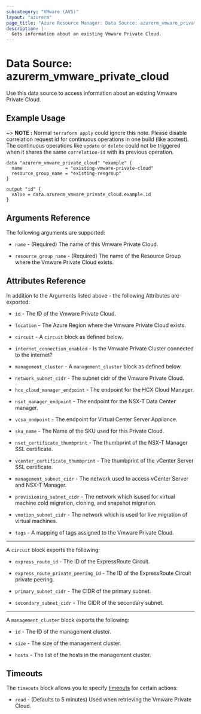```yaml
---
subcategory: "VMware (AVS)"
layout: "azurerm"
page_title: "Azure Resource Manager: Data Source: azurerm_vmware_private_cloud"
description: |-
  Gets information about an existing Vmware Private Cloud.
---
```


# Data Source: azurerm_vmware_private_cloud

Use this data source to access information about an existing Vmware Private Cloud.

## Example Usage

~> **NOTE :**  Normal `terraform apply` could ignore this note. Please disable correlation request id for continuous operations in one build (like acctest). The continuous operations like `update` or `delete` could not be triggered when it shares the same `correlation-id` with its previous operation. 

```hcl
data "azurerm_vmware_private_cloud" "example" {
  name                = "existing-vmware-private-cloud"
  resource_group_name = "existing-resgroup"
}

output "id" {
  value = data.azurerm_vmware_private_cloud.example.id
}
```

## Arguments Reference

The following arguments are supported:

* `name` - (Required) The name of this Vmware Private Cloud.

* `resource_group_name` - (Required) The name of the Resource Group where the Vmware Private Cloud exists.

## Attributes Reference

In addition to the Arguments listed above - the following Attributes are exported: 

* `id` - The ID of the Vmware Private Cloud.

* `location` - The Azure Region where the Vmware Private Cloud exists.

* `circuit` - A `circuit` block as defined below.

* `internet_connection_enabled` - Is the Vmware Private Cluster connected to the internet?

* `management_cluster` - A `management_cluster` block as defined below.

* `network_subnet_cidr` - The subnet cidr of the Vmware Private Cloud.

* `hcx_cloud_manager_endpoint` - The endpoint for the HCX Cloud Manager.

* `nsxt_manager_endpoint` - The endpoint for the NSX-T Data Center manager.

* `vcsa_endpoint` - The endpoint for Virtual Center Server Appliance.

* `sku_name` - The Name of the SKU used for this Private Cloud.

* `nsxt_certificate_thumbprint` - The thumbprint of the NSX-T Manager SSL certificate.

* `vcenter_certificate_thumbprint` - The thumbprint of the vCenter Server SSL certificate.

* `management_subnet_cidr` - The network used to access vCenter Server and NSX-T Manager.

* `provisioning_subnet_cidr` - The network which isused for virtual machine cold migration, cloning, and snapshot migration.

* `vmotion_subnet_cidr` - The network which is used for live migration of virtual machines.

* `tags` - A mapping of tags assigned to the Vmware Private Cloud.

---

A `circuit` block exports the following:

* `express_route_id` - The ID of the ExpressRoute Circuit.

* `express_route_private_peering_id` - The ID of the ExpressRoute Circuit private peering.

* `primary_subnet_cidr` - The CIDR of the primary subnet.

* `secondary_subnet_cidr` - The CIDR of the secondary subnet.

---

A `management_cluster` block exports the following:

* `id` - The ID of the management cluster.

* `size` - The size of the management cluster.

* `hosts` - The list of the hosts in the management cluster.

## Timeouts

The `timeouts` block allows you to specify [timeouts](https://www.terraform.io/docs/configuration/resources.html#timeouts) for certain actions:

* `read` - (Defaults to 5 minutes) Used when retrieving the Vmware Private Cloud.
